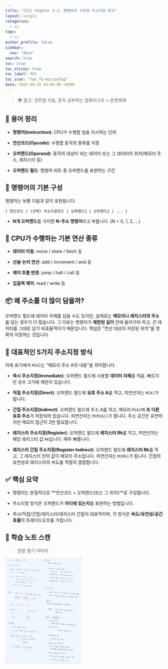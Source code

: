 ```yaml
---
title: "[CS] Chapter 3-2. 명령어의 구조와 주소지정 방식"
layout: single
categories:
  - cs
tags:
  - cs
author_profile: false
sidebar:
  nav: "docs"
search: true
toc: true
toc_sticky: true
toc_label: 목차
toc_icon: "fas fa-microchip"
date: 2025-09-20 04:05:00 +0900
---
```


> 📚 참고: 강민철 지음, 혼자 공부하는 컴퓨터구조 + 운영체제

## 🧠 용어 정리

- **명령어(Instruction)**: CPU가 수행할 일을 지시하는 단위

- **연산코드(Opcode)**: 수행할 동작의 종류를 지정

- **오퍼랜드(Operand)**: 동작의 대상이 되는 데이터 또는 그 데이터의 위치(메모리 주소, 레지스터 등)

- **오퍼랜드 필드**: 명령어 비트 중 오퍼랜드를 표현하는 구간

  


## 🔧 명령어의 기본 구성

명령어는 보통 다음과 같이 표현됩니다.

```
[ 연산코드 | (선택) 주소지정모드 | 오퍼랜드1 | 오퍼랜드2 | ... ]
```

- **N개 오퍼랜드**를 가지면 **N-주소 명령어**라고 부릅니다. (N = 0, 1, 2, ...)

  


## 🧮 CPU가 수행하는 기본 연산 종류

- **데이터 이동**: move / store / fetch 등

- **산술·논리 연산**: add / increment / and 등

- **제어 흐름 변경**: jump / halt / call 등

- **입출력 제어**: read / write 등

  


## 📦 왜 주소를 더 많이 담을까?

오퍼랜드 필드에 데이터 자체를 담을 수도 있지만, 실제로는 **메모리나 레지스터의 주소**를 담는 경우가 더 많습니다. 그 이유는 명령어가 **제한된 길이** 안에 들어가야 하고, 큰 데이터를 그대로 담기 비효율적이기 때문입니다. 핵심은 "연산 대상이 저장된 위치"를 명확히 지정하는 것입니다.




## 🧭 대표적인 5가지 주소지정 방식

아래 표기에서 `M[A]`는 "메모리 주소 A의 내용"을 의미합니다.

- **즉시 주소지정(Immediate)**: 오퍼랜드 필드에 사용할 **데이터 자체**를 적음. 빠르지만 상수 크기에 제한이 있습니다.

- **직접 주소지정(Direct)**: 오퍼랜드 필드에 **유효 주소 A**를 적고, 피연산자는 `M[A]`가 됩니다.

- **간접 주소지정(Indirect)**: 오퍼랜드 필드에 주소 A를 적고, 메모리 `M[A]`에 **또 다른 유효 주소**가 저장되어 있습니다. 피연산자는 `M[M[A]]`가 됩니다. 주소 공간은 유연하지만 메모리 접근이 2번 필요합니다.

- **레지스터 주소지정(Register)**: 오퍼랜드 필드에 **레지스터 Rk**를 적고, 피연산자는 해당 레지스터 값 `Rk`입니다. 매우 빠릅니다.

- **레지스터 간접 주소지정(Register Indirect)**: 오퍼랜드 필드에 **레지스터 Rk**를 적고, 그 레지스터 안의 값이 메모리 주소입니다. 피연산자는 `M[Rk]`가 됩니다. 간접의 유연성과 레지스터의 속도를 적절히 결합합니다.

  


## ✅ 핵심 요약

- 명령어는 본질적으로 **연산코드 + 오퍼랜드(또는 그 위치)**로 구성됩니다.

- 주소지정 방식은 오퍼랜드가 **어디에 있는지**를 표현하는 방법입니다.

- 즉시/직접/간접/레지스터/레지스터 간접이 대표적이며, 각 방식은 **속도/유연성/공간 효율**의 트레이드오프를 가집니다.

  


## 📝 학습 노트 스캔

> 원본 필기 이미지

<img src="../../images/2025-09-20-cs-ch3_2/[CS]ch3-2.jpeg" alt="alt Ch3-2 필기" style="zoom:33%;" />


